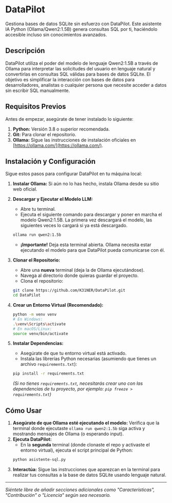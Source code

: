 # DataPilot
Gestiona bases de datos SQLite sin esfuerzo con DataPilot. Este asistente IA Python (Ollama/Qwen2:1.5B) genera consultas SQL por ti, haciéndolo accesible incluso sin conocimientos avanzados.

## Descripción

DataPilot utiliza el poder del modelo de lenguaje Qwen2:1.5B a través de Ollama para interpretar las solicitudes del usuario en lenguaje natural y convertirlas en consultas SQL válidas para bases de datos SQLite. El objetivo es simplificar la interacción con bases de datos para desarrolladores, analistas o cualquier persona que necesite acceder a datos sin escribir SQL manualmente.

## Requisitos Previos

Antes de empezar, asegúrate de tener instalado lo siguiente:

1.  **Python:** Versión 3.8 o superior recomendada.
2.  **Git:** Para clonar el repositorio.
3.  **Ollama:** Sigue las instrucciones de instalación oficiales en [https://ollama.com/](https://ollama.com/).

## Instalación y Configuración

Sigue estos pasos para configurar DataPilot en tu máquina local:

1.  **Instalar Ollama:** Si aún no lo has hecho, instala Ollama desde su sitio web oficial.

2.  **Descargar y Ejecutar el Modelo LLM:**
    *   Abre tu terminal.
    *   Ejecuta el siguiente comando para descargar y poner en marcha el modelo Qwen2:1.5B. La primera vez descargará el modelo, las siguientes veces lo cargará si ya está descargado.
      ```bash
      ollama run qwen2:1.5b
      ```
    *   **¡Importante!** Deja esta terminal abierta. Ollama necesita estar ejecutando el modelo para que DataPilot pueda comunicarse con él.

3.  **Clonar el Repositorio:**
    *   Abre una **nueva** terminal (deja la de Ollama ejecutándose).
    *   Navega al directorio donde quieras guardar el proyecto.
    *   Clona el repositorio:
      ```bash
      git clone https://github.com/K31NER/DataPilot.git
      cd DataPilot 
      ```

4.  **Crear un Entorno Virtual (Recomendado):**
    ```bash
    python -m venv venv
    # En Windows:
    .\venv\Scripts\activate
    # En macOS/Linux:
    source venv/bin/activate
    ```

5.  **Instalar Dependencias:**
    *   Asegúrate de que tu entorno virtual está activado.
    *   Instala las librerías Python necesarias (asumiendo que tienes un archivo `requirements.txt`):
      ```bash
      pip install -r requirements.txt
      ```
      *(Si no tienes `requirements.txt`, necesitarás crear uno con las dependencias de tu proyecto, por ejemplo: `pip freeze > requirements.txt`)*

## Cómo Usar

1.  **Asegúrate de que Ollama esté ejecutando el modelo:** Verifica que la terminal donde ejecutaste `ollama run qwen2:1.5b` siga activa y mostrando mensajes de Ollama (o esperando input).
2.  **Ejecuta DataPilot:**
    *   En la **segunda** terminal (donde clonaste el repo y activaste el entorno virtual), ejecuta el script principal de Python:
      ```bash
      python asistente-sql.py 
      ```
3.  **Interactúa:** Sigue las instrucciones que aparezcan en la terminal para realizar tus consultas a la base de datos SQLite usando lenguaje natural.

---

*Siéntete libre de añadir secciones adicionales como "Características", "Contribución" o "Licencia" según sea necesario.*
